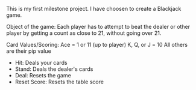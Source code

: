 This is my first milestone project. I have choosen to create a Blackjack game. 

Object of the game:
Each  player has to attempt to beat the dealer or other player by getting a count as close to 21, without going over 21.

Card Values/Scoring:
Ace = 1 or 11 (up to player)
K, Q, or J = 10
All others are their pip value

<!-- I will add more instruction as I go and build the code. -->
- Hit: Deals your cards
- Stand: Deals the dealer's cards
- Deal: Resets the game
- Reset Score: Resets the table score
